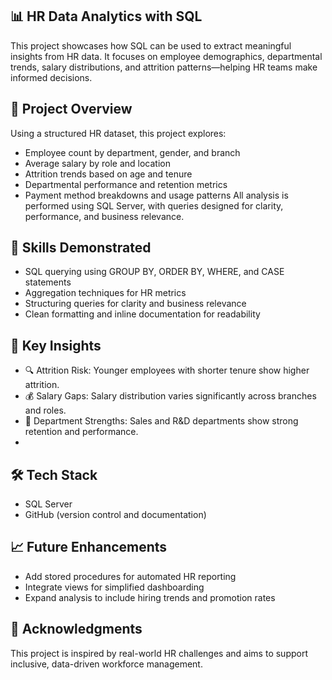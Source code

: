 ## 📊 HR Data Analytics with SQL

This project showcases how SQL can be used to extract meaningful insights from HR data. It focuses on employee demographics, departmental trends, salary distributions, and attrition patterns—helping HR teams make informed decisions.

## 🚀 Project Overview
Using a structured HR dataset, this project explores:
- Employee count by department, gender, and branch
- Average salary by role and location
- Attrition trends based on age and tenure
- Departmental performance and retention metrics
- Payment method breakdowns and usage patterns
All analysis is performed using SQL Server, with queries designed for clarity, performance, and business relevance.

## 🧠 Skills Demonstrated

- SQL querying using GROUP BY, ORDER BY, WHERE, and CASE statements
- Aggregation techniques for HR metrics
- Structuring queries for clarity and business relevance
- Clean formatting and inline documentation for readability
  
## 📌 Key Insights

- 🔍 Attrition Risk: Younger employees with shorter tenure show higher attrition.
- 💰 Salary Gaps: Salary distribution varies significantly across branches and roles.
- 🏢 Department Strengths: Sales and R&D departments show strong retention and performance.
- 
## 🛠️ Tech Stack

- SQL Server
- GitHub (version control and documentation)
  
## 📈 Future Enhancements

- Add stored procedures for automated HR reporting
- Integrate views for simplified dashboarding
- Expand analysis to include hiring trends and promotion rates
  
## 🙌 Acknowledgments
This project is inspired by real-world HR challenges and aims to support inclusive, data-driven workforce management.



